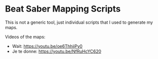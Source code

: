 # Beat Saber Mapping Scripts

This is not a generic tool, just individual scripts that I used to generate my maps.

Videos of the maps:

 - Wait: https://youtu.be/oe6ThhijPy0
 - Je te donne: https://youtu.be/NfRuHcYC620
